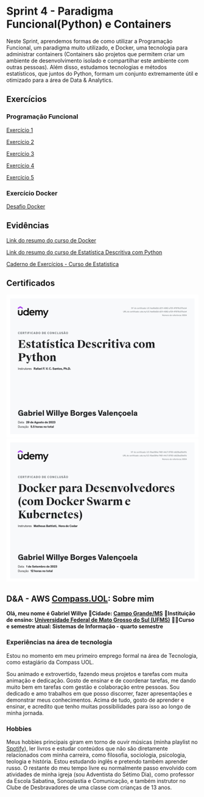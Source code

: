 # Sprint 4 - Paradigma Funcional(Python) e Containers

Neste Sprint, aprendemos formas de como utilizar a Programação Funcional, um paradigma muito utilizado, e Docker, uma tecnologia para administrar containers (Containers são projetos que permitem criar um ambiente de desenvolvimento isolado e compartilhar este ambiente com outras pessoas). Além disso, estudamos tecnologias e métodos estatísticos, que juntos do Python, formam um conjunto extremamente útil e otimizado para a área de Data & Analytics.

## Exercícios

### Programação Funcional

[Exercício 1](exercicios/ex1.py)

[Exercício 2](exercicios/ex2.py)

[Exercício 3](exercicios/ex3.py)

[Exercício 4](exercicios/ex4.py)

[Exercício 5](exercicios/ex5.py)

### Exercício Docker

[Desafio Docker](exercicios/DesafioDocker/)

## Evidências

[Link do resumo do curso de Docker](https://gabrielwillye.notion.site/Docker-4beb4a3cf3374fa99f6cd06bcee3531c?pvs=4)

[Link do resumo do curso de Estatística Descritiva com Python](https://gabrielwillye.notion.site/Estat-stica-Descritiva-com-Python-ee1d1dae1abe4696bb1473b55a75aaad?pvs=4)

[Caderno de Exercícios - Curso de Estatistica](evidencias/Estatistica.ipynb)

## Certificados

![Certificado do curso de Estatística Descritiva em Python](certificados/EstDescPy.jpg)
![Certificado do curso de Docker e Kubernetes](certificados/Docker.jpg)

## D&A - AWS [Compass.UOL](https://compass.uol/pt/home/?utm_source=google-ads&utm_medium=ppc&utm_campaign=compasso-uol-institucional&utm_term=compass+uol): Sobre mim

**Olá, meu nome é Gabriel Willye**
**🏡Cidade: [Campo Grande/MS](https://www.google.com.br/maps/place/Campo+Grande,+MS/@-20.6258611,-54.8465322,10z/data=!3m1!4b1!4m6!3m5!1s0x9486f3f8b2834447:0xa35a7db8b968e5fd!8m2!3d-20.6281521!4d-54.5218074!16s%2Fg%2F11rgdh3sd7?entry=ttu)**
**🏫Instituição de ensino: [Universidade Federal de Mato Grosso do Sul (UFMS)](https://www.ufms.br/)**
**👨‍🎓Curso e semestre atual: Sistemas de Informação - quarto semestre**

### Experiências na área de tecnologia

Estou no momento em meu primeiro emprego formal na área de Tecnologia, como estagiário da Compass UOL.

Sou animado e extrovertido, fazendo meus projetos e tarefas com muita animação e dedicação. Gosto de ensinar e de coordenar tarefas, me dando muito bem em tarefas com gestão e colaboração entre pessoas. Sou dedicado e amo trabalhos em que posso discorrer, fazer apresentações e demonstrar meus conhecimentos. Acima de tudo, gosto de aprender e ensinar, e acredito que tenho muitas possibilidades para isso ao longo de minha jornada.

### Hobbies

Meus hobbies principais giram em torno de ouvir músicas (minha playlist no [Spotify](https://open.spotify.com/playlist/60y6pGtZ0K207UEY6QipqZ?si=4da97c4284724c35)), ler livros e estudar conteúdos que não são diretamente relacionados com minha carreira, como filosofia, sociologia, psicologia, teologia e história. Estou estudando inglês e pretendo também aprender russo.
O restante do meu tempo livre eu normalmente passo envolvido com atividades de minha igreja (sou Adventista do Sétimo Dia), como professor da Escola Sabatina, Sonoplastia e Comunicação, e também instrutor no Clube de Desbravadores de uma classe com crianças de 13 anos.

